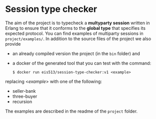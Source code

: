 # Session type checker

The aim of the project is to typecheck a **multyparty session** written in Erlang 
to ensure that it conforms to the **global type** that specifies its expected protocol.
You can find examples of multiparty sessions in `project/examples/`.
In addition to the source files of the project we also provide 
-  an already compiled version the project (in the `bin` folder) and
-  a docker of the generated tool that you can test with the command:

    `$ docker run eis513/session-type-checker:v1 <example>`

replacing <_example_> with one of the following:
- seller-bank
- three-buyer
- recursion

The examples are described in the readme of the `project` folder.
